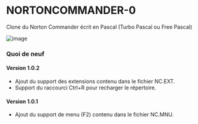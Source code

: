 # NORTONCOMMANDER-0
Clone du Norton Commander écrit en Pascal (Turbo Pascal ou Free Pascal)

![image](https://github.com/gladir/NORTONCOMMANDER-0/assets/11842176/79e3db12-9fbf-4989-91a8-0bdab195dda8)


<h3>Quoi de neuf</h3>

<h4>Version 1.0.2</h4>
<ul>
  <li>Ajout du support des extensions contenu dans le fichier NC.EXT.</li>
  <li>Support du raccourci Ctrl+R pour recharger le répertoire.</li>
</ul>

<h4>Version 1.0.1</h4>
<ul>
  <li>Ajout du support de menu (F2) contenu dans le fichier NC.MNU.</li>
</ul>
